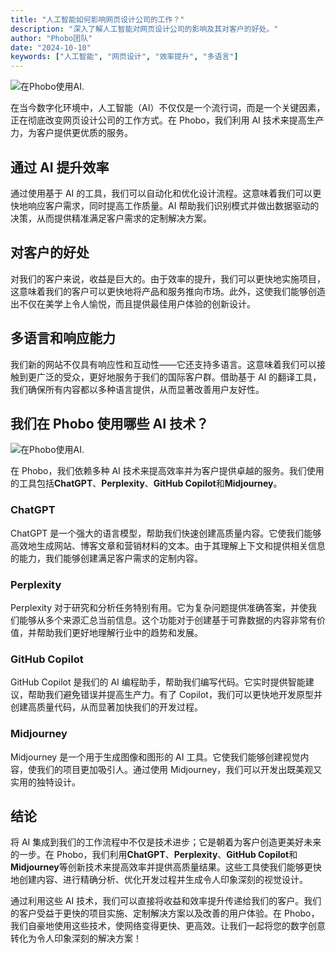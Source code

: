 ```yaml
---
title: "人工智能如何影响网页设计公司的工作？"
description: "深入了解人工智能对网页设计公司的影响及其对客户的好处。"
author: "Phobo团队"
date: "2024-10-10"
keywords: ["人工智能", "网页设计", "效率提升", "多语言"]
---
```


![在Phobo使用AI.](/images/blogposts/ai/assistent_in_webdesign.png "在网络公司中使用人工智能")

在当今数字化环境中，人工智能（AI）不仅仅是一个流行词，而是一个关键因素，正在彻底改变网页设计公司的工作方式。在 Phobo，我们利用 AI 技术来提高生产力，为客户提供更优质的服务。

## 通过 AI 提升效率

通过使用基于 AI 的工具，我们可以自动化和优化设计流程。这意味着我们可以更快地响应客户需求，同时提高工作质量。AI 帮助我们识别模式并做出数据驱动的决策，从而提供精准满足客户需求的定制解决方案。

## 对客户的好处

对我们的客户来说，收益是巨大的。由于效率的提升，我们可以更快地实施项目，这意味着我们的客户可以更快地将产品和服务推向市场。此外，这使我们能够创造出不仅在美学上令人愉悦，而且提供最佳用户体验的创新设计。

## 多语言和响应能力

我们新的网站不仅具有响应性和互动性——它还支持多语言。这意味着我们可以接触到更广泛的受众，更好地服务于我们的国际客户群。借助基于 AI 的翻译工具，我们确保所有内容都以多种语言提供，从而显著改善用户友好性。

## 我们在 Phobo 使用哪些 AI 技术？

![在Phobo使用AI.](/images/blogposts/ai/assistent_in_webdesign2.png "在网络公司中使用人工智能")

在 Phobo，我们依赖多种 AI 技术来提高效率并为客户提供卓越的服务。我们使用的工具包括**ChatGPT**、**Perplexity**、**GitHub Copilot**和**Midjourney**。

### ChatGPT

ChatGPT 是一个强大的语言模型，帮助我们快速创建高质量内容。它使我们能够高效地生成网站、博客文章和营销材料的文本。由于其理解上下文和提供相关信息的能力，我们能够创建满足客户需求的定制内容。

### Perplexity

Perplexity 对于研究和分析任务特别有用。它为复杂问题提供准确答案，并使我们能够从多个来源汇总当前信息。这个功能对于创建基于可靠数据的内容非常有价值，并帮助我们更好地理解行业中的趋势和发展。

### GitHub Copilot

GitHub Copilot 是我们的 AI 编程助手，帮助我们编写代码。它实时提供智能建议，帮助我们避免错误并提高生产力。有了 Copilot，我们可以更快地开发原型并创建高质量代码，从而显著加快我们的开发过程。

### Midjourney

Midjourney 是一个用于生成图像和图形的 AI 工具。它使我们能够创建视觉内容，使我们的项目更加吸引人。通过使用 Midjourney，我们可以开发出既美观又实用的独特设计。

## 结论

将 AI 集成到我们的工作流程中不仅是技术进步；它是朝着为客户创造更美好未来的一步。在 Phobo，我们利用**ChatGPT**、**Perplexity**、**GitHub Copilot**和**Midjourney**等创新技术来提高效率并提供高质量结果。这些工具使我们能够更快地创建内容、进行精确分析、优化开发过程并生成令人印象深刻的视觉设计。

通过利用这些 AI 技术，我们可以直接将收益和效率提升传递给我们的客户。我们的客户受益于更快的项目实施、定制解决方案以及改善的用户体验。在 Phobo，我们自豪地使用这些技术，使网络变得更快、更高效。让我们一起将您的数字创意转化为令人印象深刻的解决方案！
